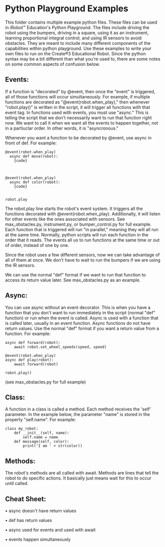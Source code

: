 # Python Playground Examples
This folder contains multiple example python files. These files can be used in iRobot™ Education's Python Playground. The files include driving the robot using the bumpers, driving in a square, using it as an instrument, learning proportional integral control, and using IR sensors to avoid obstacles. They are meant to include many different components of the capabilities within python playground. Use these examples to write your own files to run on the Create®3 Educational Robot. Since the python syntax may be a bit different than what you're used to, there are some notes on some common aspects of confusion below. 


## Events:
If a function is "decorated" by @event, then once the "event" is triggered, all of those functions will occur simultaneously. For example, if multiple functions are decorated as "@event(robot.when_play)," then whenever "robot.play()" is written in the script, it will trigger all functions with that event tag. In functions used with events, you must use "async." This is telling the script that we don't necessarily want to run that function right now. We want to call it when we want all the events to happen together, not in a partiuclar order. In other words, it is "asyncronous." 

Whenever you want a function to be decorated by @event, use async in front of def. For example:
```
@event(robot.when_play)
  async def move(robot):
    {code}

   
   
@event(robot.when_play)
  async def color(robot):
    {code}

    
robot.play
```

The robot.play line starts the robot's event system. It triggers all the functions decorated with @event(robot.when_play). Additionally, it will listen for other events like the ones associated with sensors. See max_obstacles.py, instrument.py, or bumper_control.py for full example. Each function that is triggered will run "in parallel," meaning they will all run at the same time. Normally, python scripts will run each function in the order that it reads. The events all us to run functions at the same time or out of order, instead of one by one. 

Since the robot uses a few different sensors, now we can take advantage of all of them at once. We don't have to wait to run the bumpers if we are using the IR sensors. 

We can use the normal "def" format if we want to run that function to access its return value later. See max_obstacles.py as an example.

## Async:
You can use async without an event decorator. This is when you have a function that you don't want to run immediately in the script (normal "def" function) or run when the event is called. Async is used with a function that is called later, usually in an event function. Async functions do not have return values. Use the normal "def" format if you want a return value from a function. For example:
```
async def forward(robot):
    await robot.set_wheel_speeds(speed, speed)
    
@event(robot.when_play)
async def play(robot):
    await forward(robot)

robot.play()
```
(see max_obstacles.py for full example)

## Class:
A function in a class is called a method. Each method receives the 'self' parameter. In the example below, the parameter "name" is stored in the property "self.name". For example:
```
class my_robot:
    def __init__(self, name):
        self.name = name
    def message(self, color):
        print('I am ' + str(color))      
```

## Methods:
The robot's methods are all called with await. Methods are lines that tell the robot to do specific actions. It basically just means wait for this to occur until called.


## Cheat Sheet:
• async doesn't have return values

• def has return values

• async used for events and used with await

• events happen simultaneously
